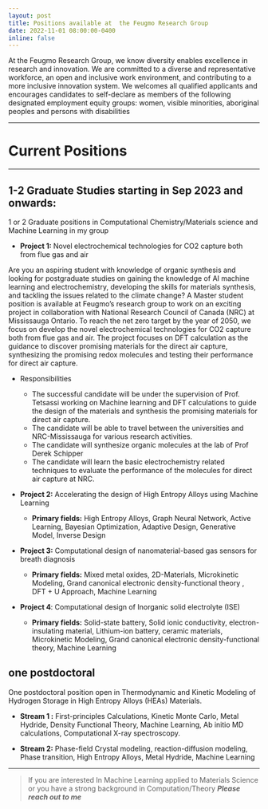 ```yaml
---
layout: post
title: Positions available at  the Feugmo Research Group
date: 2022-11-01 08:00:00-0400
inline: false
---
```


At the Feugmo Research Group, we know diversity enables excellence in research and innovation. We are committed to a diverse and representative workforce, an open and inclusive work environment, and contributing to a more inclusive  innovation system. We welcomes all qualified applicants and encourages candidates to self-declare as members of the following designated employment equity groups: women, visible minorities, aboriginal peoples and persons with disabilities

***
# Current Positions
***

## 1-2 Graduate Studies  starting in Sep 2023 and onwards:

1 or 2  Graduate positions in  Computational Chemistry/Materials science and  Machine Learning  in my group


- **Project 1:**  Novel electrochemical technologies for CO2 capture both from flue gas and air

Are you an aspiring student with knowledge of organic synthesis and looking for postgraduate studies on gaining the knowledge of AI machine learning and electrochemistry, developing the skills for materials synthesis, and tackling the issues related to the climate change?
A Master student position is available at Feugmo’s research group  to work on an exciting project in collaboration with National Research Council of Canada (NRC) at Mississauga Ontario. To reach the net zero target by the year of 2050, we focus on develop the novel electrochemical technologies for CO2 capture both from flue gas and air. The project focuses on DFT calculation as the guidance to discover promising materials for the direct air capture, synthesizing the promising redox molecules and testing their performance for direct air capture.  
- Responsibilities
  + The successful candidate will be under the supervision of Prof. Tetsassi working on Machine learning and DFT calculations to guide the design of the materials and synthesis the promising materials for direct air capture.
  + The candidate will be able to travel between the universities and NRC-Mississauga for various research activities.
  + The candidate will synthesize organic molecules at the lab of  Prof Derek Schipper
  + The candidate will learn the basic electrochemistry related techniques to evaluate the performance of the molecules for direct air capture at NRC.

- **Project 2:** Accelerating the design of High Entropy Alloys using Machine Learning
    - **Primary fields:**  High Entropy Alloys, Graph Neural Network, Active Learning, Bayesian Optimization, Adaptive Design, Generative Model, Inverse Design


- **Project 3:**  Computational design of nanomaterial-based gas sensors for breath diagnosis
    - **Primary fields:** Mixed metal oxides,  2D-Materials,  Microkinetic Modeling, Grand canonical electronic density-functional theory , DFT + U Approach,  Machine Learning


- **Project 4**: Computational design of Inorganic solid electrolyte (ISE)
    - **Primary fields:**  Solid-state battery, Solid ionic conductivity, electron-insulating material, Lithium-ion battery,  ceramic materials, Microkinetic Modeling, Grand canonical electronic density-functional theory,  Machine Learning


##  one  postdoctoral

One postdoctoral position open in Thermodynamic and Kinetic Modeling of Hydrogen Storage in High Entropy Alloys (HEAs) Materials.


- **Stream 1 :**  First-principles Calculations, Kinetic Monte Carlo, Metal Hydride,  Density Functional Theory, Machine Learning, Ab initio MD calculations, Computational X-ray spectroscopy.

- **Stream 2:**  Phase-field Crystal modeling, reaction-diffusion modeling, Phase transition,  High Entropy Alloys, Metal Hydride,  Machine Learning


<!---

<ul>
    <li> One PDF position open in Thermodynamic and Kinetic Modeling of Hydrogen Storage in High Entropy Alloys (HEAs) Materials</li>
    <li>1-2 fully funded MSc / PhD positions in  Computational Chemistry/Materials science and  Machine Learning </li>
</ul>

--->
***

> If you are interested In  Machine Learning applied to Materials Science or you have a strong background in Computation/Theory
***Please reach out to me***
